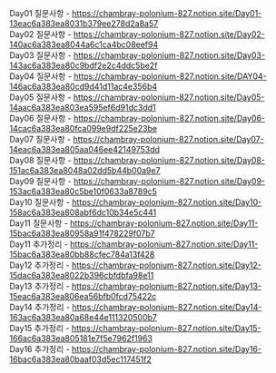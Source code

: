 Day01 질문사항 - https://chambray-polonium-827.notion.site/Day01-13eac6a383ea8031b379ee278d2a8a57 <br>
Day02 질문사항 - https://chambray-polonium-827.notion.site/Day02-140ac6a383ea8044a6c1ca4bc08eef94 <br>
Day03 질문사항 - https://chambray-polonium-827.notion.site/Day03-143ac6a383ea80c9bdf2e2c4ddc5be2f <br>
Day04 질문사항 - https://chambray-polonium-827.notion.site/DAY04-146ac6a383ea80cd9d41d11ac4e356b4 <br>
Day05 질문사항 - https://chambray-polonium-827.notion.site/Day05-14aac6a383ea803ea595ef6d91dc3dd1 <br>
Day06 질문사항 - https://chambray-polonium-827.notion.site/Day06-14cac6a383ea80fca099e9df225e23be <br>
Day07 질문사항 - https://chambray-polonium-827.notion.site/Day07-14eac6a383ea805aa046ee42149753dd <br>
Day08 질문사항 - https://chambray-polonium-827.notion.site/Day08-151ac6a383ea8048a02dd5b44b00a9e7 <br>
Day09 질문사항 - https://chambray-polonium-827.notion.site/Day09-153ac6a383ea80c5be10f0633a8789c5 <br>
Day10 질문사항 - https://chambray-polonium-827.notion.site/Day10-158ac6a383ea808abf6dc10b34e5c441 <br>
Day11 질문사항 - https://chambray-polonium-827.notion.site/Day11-15bac6a383ea80958a91f478229f07b7 <br>
Day11 추가정리 - https://chambray-polonium-827.notion.site/Day11-15bac6a383ea80bb88cfec784a13f428 <br>
Day12 추가정리 - https://chambray-polonium-827.notion.site/Day12-15dac6a383ea8022b396cbfdbfa98e11 <br>
Day13 추가정리 - https://chambray-polonium-827.notion.site/Day13-15eac6a383ea806ea56bfb0fcd75422c <br>
Day14 추가정리 - https://chambray-polonium-827.notion.site/Day14-163ac6a383ea80a68e44e111320500b7 <br>
Day15 추가정리 - https://chambray-polonium-827.notion.site/Day15-166ac6a383ea805181e7f5e7962f1963 <br>
Day16 추가정리 - https://chambray-polonium-827.notion.site/Day16-16bac6a383ea80baaf03d5ec117451f2 <br>